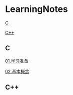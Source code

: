 # LearningNotes

[C](#c)

[C++](#C--)

## C

[01.学习准备](./C/01-学习准备.md)

[02.基本概念](./C/02-基本概念.md)

## C++

